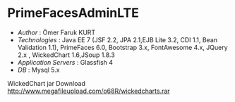 # PrimeFacesAdminLTE

* *Author* : Ömer Faruk KURT
* *Technologies* : Java EE 7 (JSF 2.2, JPA 2.1,EJB Lite 3.2, CDI 1.1, Bean Validation 1.1), PrimeFaces 6.0, Bootstrap 3.x, FontAwesome 4.x, JQuery 2.x , WickedChart 1.6,JSoup 1.8.3
* *Application Servers* : Glassfish 4
* *DB* : Mysql 5.x

WickedChart jar Download
http://www.megafileupload.com/o68R/wickedcharts.rar



